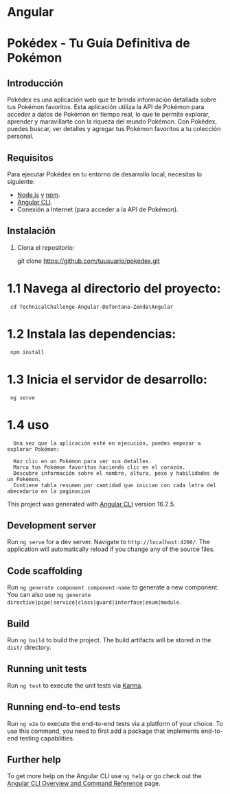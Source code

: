 # Angular
# Pokédex - Tu Guía Definitiva de Pokémon

## Introducción

Pokédex es una aplicación web que te brinda información detallada sobre tus Pokémon favoritos. Esta aplicación utiliza la API de Pokémon para acceder a datos de Pokémon en tiempo real, lo que te permite explorar, aprender y maravillarte con la riqueza del mundo Pokémon. Con Pokédex, puedes buscar, ver detalles y agregar tus Pokémon favoritos a tu colección personal.

## Requisitos

Para ejecutar Pokédex en tu entorno de desarrollo local, necesitas lo siguiente:

- [Node.js](https://nodejs.org) y [npm](https://www.npmjs.com/).
- [Angular CLI](https://cli.angular.io/).
- Conexión a Internet (para acceder a la API de Pokémon).

## Instalación

1. Clona el repositorio:

   git clone https://github.com/tuusuario/pokedex.git


#   1.1 Navega al directorio del proyecto:


     cd TechnicalChallenge-Angular-Defontana-Zenda\Angular
   
#   1.2 Instala las dependencias:
     npm install

#    1.3 Inicia el servidor de desarrollo:
    
     ng serve

#    1.4 uso
      Una vez que la aplicación esté en ejecución, puedes empezar a explorar Pokémon:
      
      Haz clic en un Pokémon para ver sus detalles.
      Marca tus Pokémon favoritos haciendo clic en el corazón.
      Descubre información sobre el nombre, altura, peso y habilidades de un Pokémon.
      Contiene tabla resumen por camtidad que inician con cada letra del abecedario en la paginacion


   

This project was generated with [Angular CLI](https://github.com/angular/angular-cli) version 16.2.5.

## Development server

Run `ng serve` for a dev server. Navigate to `http://localhost:4200/`. The application will automatically reload if you change any of the source files.

## Code scaffolding

Run `ng generate component component-name` to generate a new component. You can also use `ng generate directive|pipe|service|class|guard|interface|enum|module`.

## Build

Run `ng build` to build the project. The build artifacts will be stored in the `dist/` directory.

## Running unit tests

Run `ng test` to execute the unit tests via [Karma](https://karma-runner.github.io).

## Running end-to-end tests

Run `ng e2e` to execute the end-to-end tests via a platform of your choice. To use this command, you need to first add a package that implements end-to-end testing capabilities.

## Further help

To get more help on the Angular CLI use `ng help` or go check out the [Angular CLI Overview and Command Reference](https://angular.io/cli) page.


